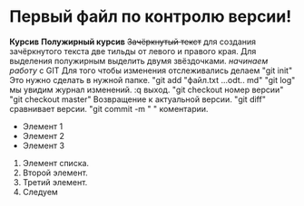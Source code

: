 # Первый файл по контролю версии!
**Курсив**
**Полужирный курсив**
~~Зачёркнутый текст~~ для создания зачёркнутого текста две тильды от левого и правого края.
Для выделения полужирным выделить двумя звёздочками.
*начинаем работу* с GIT
Для того чтобы изменения отслеживались  делаем
"git init" Это нужно сделать в нужной папке.
"git add "файл.txt ...odt.. md"
"git log" мы увидим журнал изменений. :q выход.
"git checkout номер версии"
"git checkout master" Возвращение к актуальной версии.
"git diff" сравнивает версии.
"git commit -m " " коментарии.

* Элемент 1
* Элемент 2
* Элемент 3
1. Элемент списка.
2. Второй элемент.
3. Третий элемент.
4. Следуем
